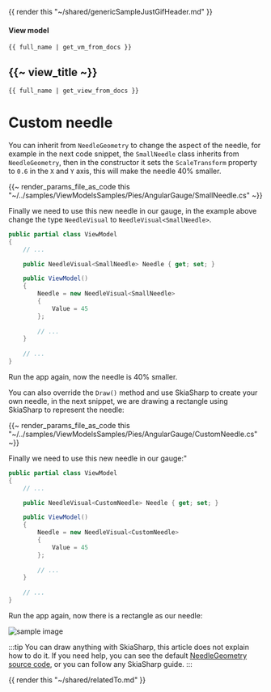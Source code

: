 {{ render this "~/shared/genericSampleJustGifHeader.md" }}

#### View model

```
{{ full_name | get_vm_from_docs }}
```

## {{~ view_title ~}}

```
{{ full_name | get_view_from_docs }}
```

# Custom needle

You can inherit from `NeedleGeometry` to change the aspect of the needle, for example in the next code snippet, 
the `SmallNeedle` class inherits from `NeedleGeometry`, then in the constructor it sets the `ScaleTransform`
property to `0.6` in the `X` and `Y` axis, this will make the needle 40% smaller.

{{~ render_params_file_as_code this "~/../samples/ViewModelsSamples/Pies/AngularGauge/SmallNeedle.cs" ~}}

Finally we need to use this new needle in our gauge, in the example above change the type `NeedleVisual`
to `NeedleVisual<SmallNeedle>`.

```csharp
public partial class ViewModel
{
    // ...

    public NeedleVisual<SmallNeedle> Needle { get; set; }

    public ViewModel()
    {
        Needle = new NeedleVisual<SmallNeedle>
        {
            Value = 45
        };
        
        // ...
    }
    
    // ...
}
```

Run the app again, now the needle is 40% smaller.

You can also override the `Draw()` method and use SkiaSharp to create your own needle, in the next snippet,
we are drawing a rectangle using SkiaSharp to represent the needle:

{{~ render_params_file_as_code this "~/../samples/ViewModelsSamples/Pies/AngularGauge/CustomNeedle.cs" ~}}

Finally we need to use this new needle in our gauge:"

```csharp
public partial class ViewModel
{
    // ...

    public NeedleVisual<CustomNeedle> Needle { get; set; }

    public ViewModel()
    {
        Needle = new NeedleVisual<CustomNeedle>
        {
            Value = 45
        };
        
        // ...
    }
    
    // ...
}
```

Run the app again, now there is a rectangle as our needle:

<div class="text-center sample-img">
    <img src="{{ assets_url }}/docs/{{ unique_name }}/needle-rect.png" alt="sample image" />
</div>

:::tip
You can draw anything with SkiaSharp, this article does not explain how to do it.
If you need help, you can see the default [NeedleGeometry source code](https://github.com/beto-rodriguez/LiveCharts2/blob/master/src/skiasharp/LiveChartsCore.SkiaSharp/Drawing/Geometries/NeedleGeometry.cs), or you can follow any SkiaSharp guide.
:::

{{ render this "~/shared/relatedTo.md" }}